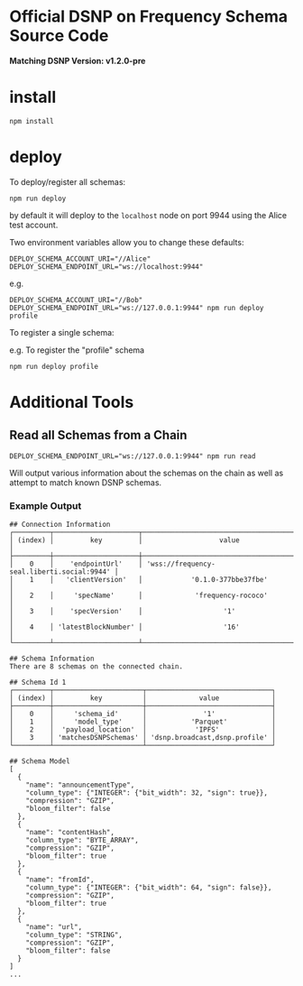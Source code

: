 # Official DSNP on Frequency Schema Source Code

**Matching DSNP Version: v1.2.0-pre**

# install

    npm install

# deploy
To deploy/register all schemas:

    npm run deploy

by default it will deploy to the `localhost` node on port 9944 using the Alice test account.

Two environment variables allow you to change these defaults:

    DEPLOY_SCHEMA_ACCOUNT_URI="//Alice"
    DEPLOY_SCHEMA_ENDPOINT_URL="ws://localhost:9944"

e.g.

    DEPLOY_SCHEMA_ACCOUNT_URI="//Bob" DEPLOY_SCHEMA_ENDPOINT_URL="ws://127.0.0.1:9944" npm run deploy profile

To register a single schema:

e.g. To register the "profile" schema

    npm run deploy profile

# Additional Tools

## Read all Schemas from a Chain

```
DEPLOY_SCHEMA_ENDPOINT_URL="ws://127.0.0.1:9944" npm run read
```

Will output various information about the schemas on the chain as well as attempt to match known DSNP schemas.

### Example Output

```
## Connection Information
┌─────────┬─────────────────────┬────────────────────────────────────────────┐
│ (index) │         key         │                   value                    │
├─────────┼─────────────────────┼────────────────────────────────────────────┤
│    0    │    'endpointUrl'    │ 'wss://frequency-seal.liberti.social:9944' │
│    1    │   'clientVersion'   │            '0.1.0-377bbe37fbe'             │
│    2    │     'specName'      │             'frequency-rococo'             │
│    3    │    'specVersion'    │                    '1'                     │
│    4    │ 'latestBlockNumber' │                    '16'                    │
└─────────┴─────────────────────┴────────────────────────────────────────────┘

## Schema Information
There are 8 schemas on the connected chain.

## Schema Id 1
┌─────────┬──────────────────────┬───────────────────────────────┐
│ (index) │         key          │             value             │
├─────────┼──────────────────────┼───────────────────────────────┤
│    0    │     'schema_id'      │              '1'              │
│    1    │     'model_type'     │           'Parquet'           │
│    2    │  'payload_location'  │            'IPFS'             │
│    3    │ 'matchesDSNPSchemas' │ 'dsnp.broadcast,dsnp.profile' │
└─────────┴──────────────────────┴───────────────────────────────┘

## Schema Model
[
  {
    "name": "announcementType",
    "column_type": {"INTEGER": {"bit_width": 32, "sign": true}},
    "compression": "GZIP",
    "bloom_filter": false
  },
  {
    "name": "contentHash",
    "column_type": "BYTE_ARRAY",
    "compression": "GZIP",
    "bloom_filter": true
  },
  {
    "name": "fromId",
    "column_type": {"INTEGER": {"bit_width": 64, "sign": false}},
    "compression": "GZIP",
    "bloom_filter": true
  },
  {
    "name": "url",
    "column_type": "STRING",
    "compression": "GZIP",
    "bloom_filter": false
  }
]
...
```
